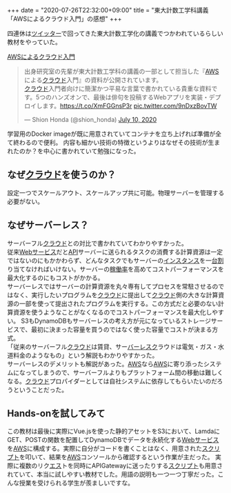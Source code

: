 +++
date = "2020-07-26T22:32:00+09:00"
title = "東大計数工学科講義「AWSによるクラウド入門」の感想"
+++

<body>
<p>四連休は<a class="keyword" href="http://d.hatena.ne.jp/keyword/%A5%C4%A5%A4%A5%C3%A5%BF%A1%BC">ツイッター</a>で回ってきた東大計数工学化の講義でつかわれているらしい教材をやっていた。</p>

<p><a href="https://tomomano.gitlab.io/intro-aws/#_%E3%81%AF%E3%81%98%E3%82%81%E3%81%AB">AWSによるクラウド入門</a></p>

<p></p>
<blockquote data-conversation="none" class="twitter-tweet" data-lang="en">
<p lang="ja" dir="ltr">出身研究室の先輩が東大計数工学科の講義の一部として担当した『<a class="keyword" href="http://d.hatena.ne.jp/keyword/AWS">AWS</a>による<a class="keyword" href="http://d.hatena.ne.jp/keyword/%A5%AF%A5%E9%A5%A6%A5%C9">クラウド</a>入門』の資料が公開されています。<br><a class="keyword" href="http://d.hatena.ne.jp/keyword/%A5%AF%A5%E9%A5%A6%A5%C9">クラウド</a>入門者向けに簡潔かつ平易な言葉で書かれている貴重な資料です。5つのハンズオンで、最後は俳句を投稿するWebアプリを実装・デプロイします。<a href="https://t.co/XmFGGnsP3r">https://t.co/XmFGGnsP3r</a> <a href="https://t.co/9nDxzBovTW">pic.twitter.com/9nDxzBovTW</a></p>— Shion Honda (@shion_honda) <a href="https://twitter.com/shion_honda/status/1281572631544655872?ref_src=twsrc%5Etfw">July 10, 2020</a>
</blockquote> <script async src="https://platform.twitter.com/widgets.js" charset="utf-8"></script> 

<p>学習用のDocker imageが既に用意されていてコンテナを立ち上げれば準備が全て終わるので便利。
内容も細かい技術の特徴というよりはなぜその技術が生まれたのか？を中心に書かれていて勉強になった。</p>

<h2>なぜ<a class="keyword" href="http://d.hatena.ne.jp/keyword/%A5%AF%A5%E9%A5%A6%A5%C9">クラウド</a>を使うのか？</h2>

<p>設定一つでスケールアウト、スケールアップ共に可能。物理サーバーを管理する必要がない。</p>

<h2>なぜサーバーレス？</h2>

<p>サーバーフル<a class="keyword" href="http://d.hatena.ne.jp/keyword/%A5%AF%A5%E9%A5%A6%A5%C9">クラウド</a>との対比で書かれていてわかりやすかった。<br>
従来<a class="keyword" href="http://d.hatena.ne.jp/keyword/Web%A5%B5%A1%BC%A5%D3%A5%B9">Webサービス</a>だと<a class="keyword" href="http://d.hatena.ne.jp/keyword/API">API</a>サーバーに送られるタスクの消費する計算資源は一定ではないのにもかかわらず、どんなタスクでもサーバーの<a class="keyword" href="http://d.hatena.ne.jp/keyword/%A5%A4%A5%F3%A5%B9%A5%BF%A5%F3%A5%B9">インスタンス</a>を一<a class="keyword" href="http://d.hatena.ne.jp/keyword/%C2%E6%B3%E4">台割</a>り当てなければいけない。サーバーの<a class="keyword" href="http://d.hatena.ne.jp/keyword/%B2%D4%C6%AF%CE%A8">稼働率</a>を高めてコストパーフォーマンスを最大化するのにもコストがかかる。<br>
サーバーレスではサーバーの計算資源を丸々専有してプロセスを常駐させるのではなく、実行したいプログラムを<a class="keyword" href="http://d.hatena.ne.jp/keyword/%A5%AF%A5%E9%A5%A6%A5%C9">クラウド</a>に提出して<a class="keyword" href="http://d.hatena.ne.jp/keyword/%A5%AF%A5%E9%A5%A6%A5%C9">クラウド</a>側の大きな計算資源の一部を使って提出されたプログラムを実行する。この方式だと必要のない計算資源を使うようなことがなくなるのでコストパーフォーマンスを最大化しやすい。
S3もDynamoDBもサーバーレスの考え方が元になっているストレージサービスで、最初に決まった容量を買うのではなく使った容量でコストが決まる方式。<br>
「従来のサーバーフル<a class="keyword" href="http://d.hatena.ne.jp/keyword/%A5%AF%A5%E9%A5%A6%A5%C9">クラウド</a>は賃貸、サー<a class="keyword" href="http://d.hatena.ne.jp/keyword/%A5%D0%A1%BC%A5%EC%A5%B9%A5%AF">バーレスク</a>ラウドは電気・ガス・水道料金のようなもの」という解説もわかりやすかった。<br>
サーバーレスのデメリットも解説があった。<a class="keyword" href="http://d.hatena.ne.jp/keyword/AWS">AWS</a>なら<a class="keyword" href="http://d.hatena.ne.jp/keyword/AWS">AWS</a>に寄り添ったシステムになってしまうので、サーバーフルよりもプラットフォーム間の移動は難しくなる。<a class="keyword" href="http://d.hatena.ne.jp/keyword/%A5%AF%A5%E9%A5%A6%A5%C9">クラウド</a>プロパイダーとしては自社システムに依存してもらいたいのだろうということだった。</p>

<h2>Hands-onを試してみて</h2>

<p>この教材は最後に実際にVue.jsを使った静的アセットをS3において、LamdaにGET、POSTの関数を配置してDynamoDBでデータを永続化する<a class="keyword" href="http://d.hatena.ne.jp/keyword/Web%A5%B5%A1%BC%A5%D3%A5%B9">Webサービス</a>を<a class="keyword" href="http://d.hatena.ne.jp/keyword/AWS">AWS</a>に構成する。実際に自分がコードを書くことはなく、用意された<a class="keyword" href="http://d.hatena.ne.jp/keyword/%A5%B9%A5%AF%A5%EA%A5%D7%A5%C8">スクリプト</a>を叩いて、結果を<a class="keyword" href="http://d.hatena.ne.jp/keyword/AWS">AWS</a>コンソールから確認するという作業が主だった。
実際に複数のリク<a class="keyword" href="http://d.hatena.ne.jp/keyword/%A5%A8%A5%B9">エス</a>トを同時にAPIGatewayに送ったりする<a class="keyword" href="http://d.hatena.ne.jp/keyword/%A5%B9%A5%AF%A5%EA%A5%D7%A5%C8">スクリプト</a>も用意されていて、本当に試しやすい教材でした。用語の説明も一つ一つ丁寧だった。こんな授業を受けられる学生が羨ましいですな。</p>
</body>
